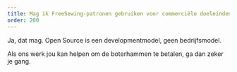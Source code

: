 ```yaml
---
title: Mag ik FreeSewing-patronen gebruiken voor commerciële doeleinden?
order: 200
---
```


Ja, dat mag. Open Source is een developmentmodel, geen bedrijfsmodel.

Als ons werk jou kan helpen om de boterhammen te betalen, ga dan zeker je gang.
